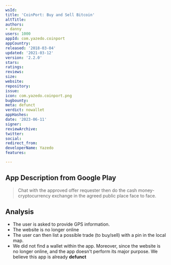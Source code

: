 ```yaml
---
wsId: 
title: 'CoinPort: Buy and Sell Bitcoin'
altTitle: 
authors:
- danny
users: 1000
appId: com.yazedo.coinport
appCountry: 
released: '2018-03-04'
updated: '2021-03-12'
version: '2.2.0'
stars: 
ratings: 
reviews: 
size: 
website: 
repository: 
issue: 
icon: com.yazedo.coinport.png
bugbounty: 
meta: defunct
verdict: nowallet
appHashes: 
date: '2023-06-11'
signer: 
reviewArchive: 
twitter: 
social: 
redirect_from: 
developerName: Yazedo
features: 

---
```


## App Description from Google Play 

> Chat with the approved offer requester then do the cash money-cryptocurrency exchange in the agreed public place face to face.

## Analysis 

- The user is asked to provide GPS information. 
- The website is no longer online 
- The user can then list a possible trade (to buy/sell) with a pin in the local map. 
- We did not find a wallet within the app. Moreover, since the website is no longer online, and the app doesn't perform its major purpose. We believe this app is already **defunct**


